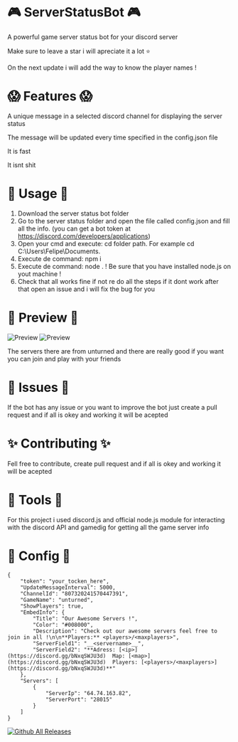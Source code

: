 # 🎮 ServerStatusBot 🎮
A powerful game server status bot for your discord server

Make sure to leave a star i will apreciate it a lot ⭐

On the next update i will add the way to know the player names !

# 😱 Features 😱
A unique message in a selected discord channel for displaying the server status

The message will be updated every time specified in the config.json file

It is fast

It isnt shit

# 👤 Usage 👤
1. Download the server status bot folder
2. Go to the server status folder and open the file called config.json and fill all the info.
(you can get a bot token at https://discord.com/developers/applications)
3. Open your cmd and execute: cd folder path. For example cd C:\Users\Felipe\Documents.
4. Execute de command: npm i
5. Execute de command: node . ! Be sure that you have installed node.js on yout machine !
6. Check that all works fine if not re do all the steps if it dont work after that open an issue and i will fix the bug for you

# 🌠 Preview 🌠
![Preview](https://i.imgur.com/sYsF2Z3.png)
![Preview](https://i.imgur.com/xAmbfB9.png)

The servers there are from unturned and there are really good if you want you can join and play with your friends

# 💊 Issues 💊
If the bot has any issue or you want to improve the bot just create a pull request and if all is okey and working it will be acepted

# ✨ Contributing ✨
Fell free to contribute, create pull request and if all is okey and working it will be acepted

# 🔬 Tools 🔬
For this project i used discord.js and official node.js module for interacting with the discord API and gamedig for getting all the game server info

# 🥨 Config 🥨
```
{
    "token": "your_tocken_here",
    "UpdateMessageInterval": 5000,
    "ChannelId": "807320241570447391",
    "GameName": "unturned",
    "ShowPlayers": true,
    "EmbedInfo": {
        "Title": "Our Awesome Servers !",
        "Color": "#008000",
        "Description": "Check out our awesome servers feel free to join in all !\n\n**Players:** <players>/<maxplayers>",
        "ServerField1": "__<servername>__",
        "ServerField2": "**Adress: [<ip>](https://discord.gg/bNxqSWJU3d)  Map: [<map>](https://discord.gg/bNxqSWJU3d)  Players: [<players>/<maxplayers>](https://discord.gg/bNxqSWJU3d)**"
    },
    "Servers": [
        {
            "ServerIp": "64.74.163.82",
            "ServerPort": "28015"
        }
    ]
}
```

[![Github All Releases](https://img.shields.io/github/downloads/01-Feli/ServerStatusBot/total?label=Github%20Downloads)]()

